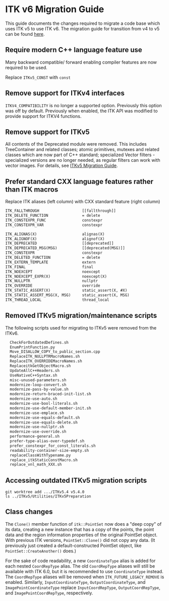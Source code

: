 ITK v6 Migration Guide
======================

This guide documents the changes required to migrate a code base
which uses ITK v5 to use ITK v6. The migration guide for transition
from v4 to v5 can be found [here](./itk_5_migration_guide.md).

Require modern C++ language feature use
---------------------------------------
Many backward compatible/ forward enabling compiler features are now required to be used.

Replace `ITKv5_CONST` with `const`

Remove support for ITKv4 interfaces
-----------------------------------

`ITKV4_COMPATIBILITY` is no longer a supported option.  Previously this option
was off by default.  Previously when enabled, the ITK API was modified to
provide support for ITKV4 functions.

Remove support for ITKv5
-----------------------------------

All contents of the Deprecated module were removed. This includes TreeContainer
and related classes; atomic primitives, mutexes and related classes which are
now part of C++ standard; specialized Vector filters - specialized versions are
no longer needed, as regular filters can work with vector images. For details, see
[ITKv5 Migration Guide](https://github.com/InsightSoftwareConsortium/ITK/blob/master/Documentation/docs/migration_guides/itk_5_migration_guide.md).

Prefer standard CXX language features rather than ITK macros
-------------------------------------------------------------

Replace ITK aliases (left column) with CXX standard feature (right column)

```txt
ITK_FALLTHROUGH                   [[fallthrough]]
ITK_DELETE_FUNCTION               = delete
ITK_CONSTEXPR_FUNC                constexpr
ITK_CONSTEXPR_VAR                 constexpr

ITK_ALIGNAS(X)                    alignas(X)
ITK_ALIGNOF(X)                    alignof(X)
ITK_DEPRECATED                    [[deprecated]]
ITK_DEPRECATED_MSG(MSG)           [[deprecated(MSG)]]
ITK_CONSTEXPR                     constexpr
ITK_DELETED_FUNCTION              = delete
ITK_EXTERN_TEMPLATE               extern
ITK_FINAL                         final
ITK_NOEXCEPT                      noexcept
ITK_NOEXCEPT_EXPR(X)              noexcept(X)
ITK_NULLPTR                       nullptr
ITK_OVERRIDE                      override
ITK_STATIC_ASSERT(X)              static_assert(X, #X)
ITK_STATIC_ASSERT_MSG(X, MSG)     static_assert(X, MSG)
ITK_THREAD_LOCAL                  thread_local
```

Removed ITKv5 migration/maintenance scripts
-----------------------

The following scripts used for migrating to ITKv5 were removed from the ITKv6.

```sh
  CheckForOutdatedDefines.sh
  EnumPrintFunction.py
  Move_DISALLOW_COPY_to_public_section.cpp
  ReplaceITK_NULLPTRMacroNames.sh
  ReplaceITK_OVERRIDEMacroNames.sh
  ReplaceitkGetObjectMacro.sh
  UpdateAllC++Headers.sh
  UseNativeC++Syntax.sh
  misc-unused-parameters.sh
  modernize-loop-convert.sh
  modernize-pass-by-value.sh
  modernize-return-braced-init-list.sh
  modernize-use-auto.sh
  modernize-use-bool-literals.sh
  modernize-use-default-member-init.sh
  modernize-use-emplace.sh
  modernize-use-equals-default.sh
  modernize-use-equals-delete.sh
  modernize-use-nullptr.sh
  modernize-use-override.sh
  performance-general.sh
  prefer-type-alias-over-typedef.sh
  prefer_constexpr_for_const_literals.sh
  readability-container-size-empty.sh
  replaceClassWithTypename.py
  replace_itkStaticConstMacro.sh
  replace_vnl_math_XXX.sh
```

Accessing outdated ITKv5 migration scripts
------------------------------------------

```
git worktree add .../ITKv5.4 v5.4.0
ls ../ITKv5/Utilities/ITKv5Preparation
```

Class changes
-------------

The `Clone()` member function of `itk::PointSet` now does a "deep copy" of its
data, creating a new instance that has a copy of the points, the point data and
the region information properties of the original PointSet object. With previous
ITK versions, `PointSet::Clone()` did not copy any data. (It previously just
created a default-constructed PointSet object, like `PointSet::CreateAnother()`
does.)

For the sake of code readability, a new `CoordinateType` alias is added for
each nested `CoordRepType` alias. The old `CoordRepType` aliases will still be
available with ITK 6.0, but it is recommended to use `CoordinateType` instead.
The `CoordRepType` aliases will be removed when `ITK_FUTURE_LEGACY_REMOVE` is
enabled. Similarly, `InputCoordinateType`, `OutputCoordinateType`, and
`ImagePointCoordinateType` replace `InputCoordRepType`, `OutputCoordRepType`,
and `ImagePointCoordRepType`, respectively.
